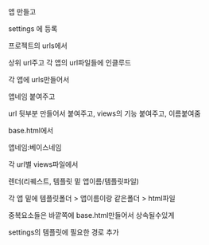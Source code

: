 앱 만들고

settings 에 등록

프로젝트의 urls에서

상위 url주고 각 앱의 url파일들에 인클루드

각 앱에 urls만들어서

앱네임 붙여주고

url 뒷부분 만들어서 붙여주고, views의 기능 붙여주고, 이름붙여줌

base.html에서 

앱네임:베이스네임

각 url별 views파일에서

렌더(리퀘스트, 템플릿 밑 앱이름/템플릿파일)

각 앱 밑에 템플릿폴더 > 앱이름이랑 같은폴더 > html파일

중복요소들은 바깥쪽에 base.html만들어서 상속될수있게

settings의 템플릿에 필요한 경로 추가






